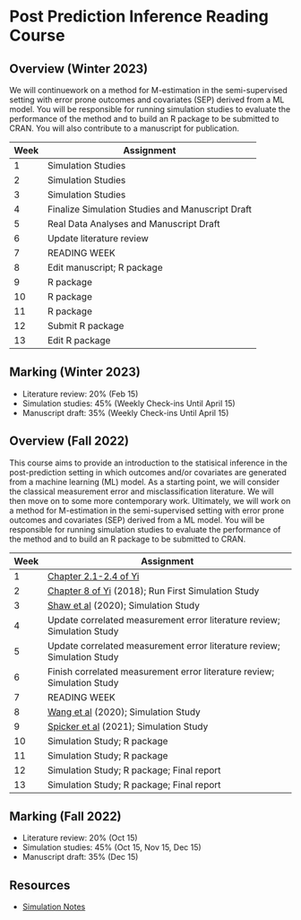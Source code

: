 # Post Prediction Inference Reading Course

## Overview (Winter 2023)

We will continuework on a method for M-estimation in the semi-supervised setting with error prone outcomes and covariates (SEP) derived from a ML model. You will be responsible for running simulation studies to evaluate the performance of the method and to build an R package to be submitted to CRAN.  You will also contribute to a manuscript for publication.  


| Week | Assignment                            |
|------|---------------------------------------|
| 1    | Simulation Studies |
| 2    | Simulation Studies    |
| 3   |  Simulation Studies |
| 4   |  Finalize Simulation Studies and Manuscript Draft                    |
| 5 |     Real Data Analyses and Manuscript Draft |
| 6   |    Update literature review                        |
| 7    | READING WEEK                                          |
| 8    |  Edit manuscript; R package |
| 9    | R package                                      |
| 10   | R package                                   |
| 11   | R package                                 |
| 12   | Submit R package                                  |
| 13   | Edit R package                        |


## Marking (Winter 2023)

* Literature review: 20% (Feb 15)
* Simulation studies: 45%  (Weekly Check-ins Until April 15)
* Manuscript draft: 35%  (Weekly Check-ins Until April 15)

## Overview (Fall 2022)

This course aims to provide an introduction to the statisical inference in the post-prediction setting in which outcomes and/or covariates are generated from a machine learning (ML) model.  As a starting point, we will consider the classical measurement error and misclassification literature.  We will then move on to some more contemporary work.  Ultimately, we will work on a method for M-estimation in the semi-supervised setting with error prone outcomes and covariates (SEP) derived from a ML model. You will be responsible for running simulation studies to evaluate the performance of the method and to build an R package to be submitted to CRAN. 


| Week | Assignment                            |
|------|---------------------------------------|
| 1    | [Chapter 2.1-2.4 of Yi](https://librarysearch.library.utoronto.ca/discovery/fulldisplay?docid=alma991106812743606196&context=L&vid=01UTORONTO_INST:UTORONTO&lang=en&search_scope=UTL_AND_CI&adaptor=Local%20Search%20Engine&tab=Everything&query=any,contains,measurement%20error%20grace%20yi&offset=0)  |
| 2    |   [Chapter 8 of Yi](https://librarysearch.library.utoronto.ca/discovery/fulldisplay?docid=alma991106812743606196&context=L&vid=01UTORONTO_INST:UTORONTO&lang=en&search_scope=UTL_AND_CI&adaptor=Local%20Search%20Engine&tab=Everything&query=any,contains,measurement%20error%20grace%20yi&offset=0) (2018); Run First Simulation Study    |
| 3   |  [Shaw et al](https://onlinelibrary.wiley.com/doi/abs/10.1002/sim.8773) (2020); Simulation Study|
| 4   |   Update correlated measurement error literature review; Simulation Study                       |
| 5 |     Update correlated measurement error literature review; Simulation Study   |
| 6   |    Finish correlated measurement error literature review; Simulation Study                           |
| 7    | READING WEEK                                          |
| 8    | [Wang et al](https://www.biorxiv.org/content/10.1101/2020.01.21.914002v2) (2020); Simulation Study |
| 9    |  [Spicker et al](https://arxiv.org/pdf/2106.07401.pdf) (2021); Simulation Study                                     |
| 10   | Simulation Study; R package                                   |
| 11   | Simulation Study; R package                                     |
| 12   | Simulation Study; R package; Final report                                   |
| 13   | Simulation Study; R package; Final report                                   |


## Marking (Fall 2022)

* Literature review: 20% (Oct 15)
* Simulation studies: 45% (Oct 15, Nov 15, Dec 15)
* Manuscript draft: 35%  (Dec 15)



## Resources

* [Simulation Notes](https://www4.stat.ncsu.edu/~davidian/st810a/simulation_handout.pdf)
